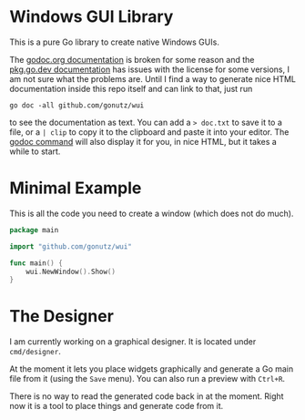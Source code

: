 Windows GUI Library
===================

This is a pure Go library to create native Windows GUIs.

The [godoc.org documentation](https://godoc.org/github.com/gonutz/wui) is broken for some reason and the [pkg.go.dev documentation](https://pkg.go.dev/github.com/gonutz/wui) has issues with the license for some versions, I am not sure what the problems are. Until I find a way to generate nice HTML documentation inside this repo itself and can link to that, just run

	go doc -all github.com/gonutz/wui

to see the documentation as text. You can add a `> doc.txt` to save it to a file, or a `| clip` to copy it to the clipboard and paste it into your editor. The [godoc command](https://godoc.org/golang.org/x/tools/cmd/godoc) will also display it for you, in nice HTML, but it takes a while to start.

# Minimal Example

This is all the code you need to create a window (which does not do much).

```Go
package main

import "github.com/gonutz/wui"

func main() {
	wui.NewWindow().Show()
}
```

# The Designer

I am currently working on a graphical designer. It is located under `cmd/designer`.

At the moment it lets you place widgets graphically and generate a Go main file from it (using the `Save` menu). You can also run a preview with `Ctrl+R`.

There is no way to read the generated code back in at the moment. Right now it is a tool to place things and generate code from it.